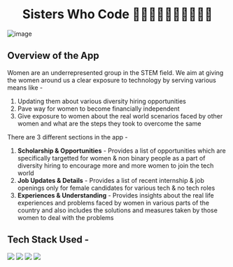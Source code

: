 <h1 align="center">
             Sisters Who Code 👩🏻‍🦰👩🏻👩🏼‍🦱🧑🏽
</h1>

![image](https://user-images.githubusercontent.com/78029145/174003585-ef179aa2-d063-4cfc-86ff-0958ace8e1b4.png)

## Overview of the App

Women are an underrepresented group in the STEM field. We aim at giving the women around us a clear exposure to technology by serving various means like -
1. Updating them about various diversity hiring opportunities
2. Pave way for women to become financially independent
3. Give exposure to women about the real world scenarios faced by other women and what are the steps they took to overcome the same

There are 3 different sections in the app - 
1. <b>Scholarship & Opportunities</b> - Provides a list of opportunities which are specifically targetted for women & non binary people as a part of diversity                                                    hiring to encourage more and more women to join the tech world
2. <b>Job Updates & Details</b> - Provides a list of recent internship & job openings only for female candidates for various tech & no tech roles
3. <b>Experiences & Understanding</b> - Provides insights about the real life experiences and problems faced by women in various parts of the country and also includes the solutions and measures taken by those women to deal with the problems

## Tech Stack Used -
<img src="https://img.shields.io/badge/html5%20-%2314354C.svg?&style=for-the-badge&logo=html5&logoColor=white"/> <img src="https://img.shields.io/badge/css3%20-%2314354C.svg?&style=for-the-badge&logo=css3&logoColor=white"/> <img src="https://img.shields.io/badge/bootstrap%20-%2314354C.svg?&style=for-the-badge&logo=bootstrap&logoColor=white"/> <img src="https://img.shields.io/badge/azure%20-%2314354C.svg?&style=for-the-badge&logo=azure&logoColor=white"/>
